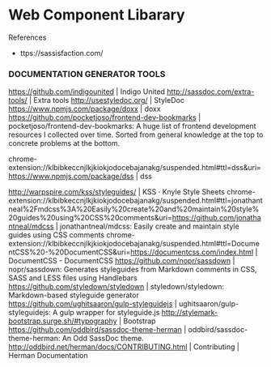 # Web Component Libarary

References

- ttps://sassisfaction.com/



### DOCUMENTATION GENERATOR TOOLS

https://github.com/indigounited | Indigo United
http://sassdoc.com/extra-tools/ | Extra tools
http://usestyledoc.org/ | StyleDoc
https://www.npmjs.com/package/doxx | doxx
https://github.com/pocketjoso/frontend-dev-bookmarks | pocketjoso/frontend-dev-bookmarks: A huge list of frontend development resources I collected over time. Sorted from general knowledge at the top to concrete problems at the bottom.

chrome-extension://klbibkeccnjlkjkiokjodocebajanakg/suspended.html#ttl=dss&uri=https://www.npmjs.com/package/dss | dss

http://warpspire.com/kss/styleguides/ | KSS · Knyle Style Sheets
chrome-extension://klbibkeccnjlkjkiokjodocebajanakg/suspended.html#ttl=jonathantneal%2Fmdcss%3A%20Easily%20create%20and%20maintain%20style%20guides%20using%20CSS%20comments&uri=https://github.com/jonathantneal/mdcss | jonathantneal/mdcss: Easily create and maintain style guides using CSS comments
chrome-extension://klbibkeccnjlkjkiokjodocebajanakg/suspended.html#ttl=DocumentCSS%20-%20DocumentCSS&uri=https://documentcss.com/index.html | DocumentCSS - DocumentCSS
https://github.com/nopr/sassdown | nopr/sassdown: Generates styleguides from Markdown comments in CSS, SASS and LESS files using Handlebars
https://github.com/styledown/styledown | styledown/styledown: Markdown-based styleguide generator
https://github.com/ughitsaaron/gulp-styleguidejs | ughitsaaron/gulp-styleguidejs: A gulp wrapper for styleguide.js
http://stylemark-bootstrap.surge.sh/#typography | Bootstrap
https://github.com/oddbird/sassdoc-theme-herman | oddbird/sassdoc-theme-herman: An Odd SassDoc theme.
http://oddbird.net/herman/docs/CONTRIBUTING.html | Contributing | Herman Documentation

